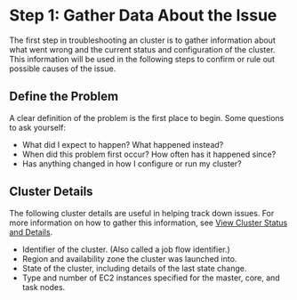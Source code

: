 # Step 1: Gather Data About the Issue<a name="emr-troubleshoot-failed-1"></a>

 The first step in troubleshooting an cluster is to gather information about what went wrong and the current status and configuration of the cluster\. This information will be used in the following steps to confirm or rule out possible causes of the issue\. 

## Define the Problem<a name="emr-troubleshoot-failed-1-problem"></a>

 A clear definition of the problem is the first place to begin\. Some questions to ask yourself: 
+  What did I expect to happen? What happened instead? 
+  When did this problem first occur? How often has it happened since? 
+  Has anything changed in how I configure or run my cluster? 

## Cluster Details<a name="emr-troubleshoot-failed-1-cluster"></a>

 The following cluster details are useful in helping track down issues\. For more information on how to gather this information, see [View Cluster Status and Details](emr-manage-view-clusters.md)\. 
+  Identifier of the cluster\. \(Also called a job flow identifier\.\) 
+  Region and availability zone the cluster was launched into\. 
+  State of the cluster, including details of the last state change\. 
+  Type and number of EC2 instances specified for the master, core, and task nodes\. 